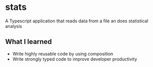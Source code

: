 # stats

A Typescript application that reads data from a file an does statistical analysis

## What I learned

- Write highly reusable code by using composition
- Write strongly typed code to improve developer productivity
